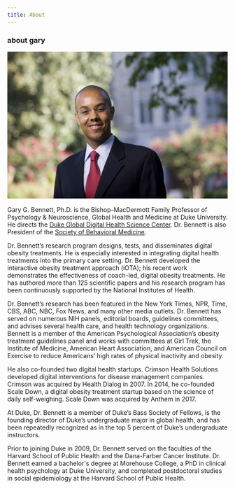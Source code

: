 ```yaml
---
title: About
---
```

### about gary
<img src="/images/151209_bennett005.jpg?raw=true" alt=" " style="max-width:100%;">
	
Gary G. Bennett, Ph.D. is the Bishop-MacDermott Family Professor of Psychology &amp; Neuroscience, Global Health and Medicine at Duke University. He directs the [Duke Global Digital Health Science Center](http:www.dukedigitalhealth.org). Dr. Bennett is also President of the <a href="http://www.sbm.org" rel="nofollow">Society of Behavioral Medicine</a>.

Dr. Bennett’s research program designs, tests, and disseminates digital obesity treatments. He is especially interested in integrating digital health treatments into the primary care setting. Dr. Bennett developed the interactive obesity treatment approach (iOTA); his recent work demonstrates the effectiveness of coach-led, digital obesity treatments. He has authored more than 125 scientific papers and his research program has been continuously supported by the National Institutes of Health. 

Dr. Bennett’s research has been featured in the New York Times, NPR, Time, CBS, ABC, NBC, Fox News, and many other media outlets. Dr. Bennett has served on numerous NIH panels, editorial boards, guidelines committees, and advises several health care, and health technology organizations. Bennett is a member of the American Psychological Association’s obesity treatment guidelines panel and works with committees at Girl Trek, the Institute of Medicine, American Heart Association, and American Council on Exercise to reduce Americans’ high rates of physical inactivity and obesity. 

He also co-founded two digital health startups. Crimson Health Solutions developed digital interventions for disease management companies. Crimson was acquired by Health Dialog in 2007. In 2014, he co-founded Scale Down, a digital obesity treatment startup based on the science of daily self-weighing. Scale Down was acquired by Anthem in 2017.  
	
At Duke, Dr. Bennett is a member of Duke’s Bass Society of Fellows, is the founding director of Duke’s undergraduate major in global health, and has been repeatedly recognized as in the top 5 percent of Duke’s undergraduate instructors.

Prior to joining Duke in 2009, Dr. Bennett served on the faculties of the Harvard School of Public Health and the Dana-Farber Cancer Institute. Dr. Bennett earned a bachelor's degree at Morehouse College, a PhD in clinical health psychology at Duke University, and completed postdoctoral studies in social epidemiology at the Harvard School of Public Health.
